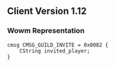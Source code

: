 ## Client Version 1.12

### Wowm Representation
```rust,ignore
cmsg CMSG_GUILD_INVITE = 0x0082 {
    CString invited_player;    
}

```
